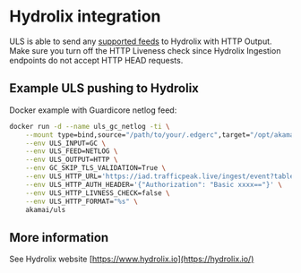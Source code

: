 # Hydrolix integration

ULS is able to send any [supported feeds](../../LOG_OVERVIEW.md) to Hydrolix with HTTP Output.  
Make sure you turn off the HTTP Liveness check since Hydrolix Ingestion endpoints do not accept HTTP HEAD requests.

## Example ULS pushing to Hydrolix

Docker example with Guardicore netlog feed:

```bash
docker run -d --name uls_gc_netlog -ti \
    --mount type=bind,source="/path/to/your/.edgerc",target="/opt/akamai-uls/.edgerc",readonly \
    --env ULS_INPUT=GC \
    --env ULS_FEED=NETLOG \
    --env ULS_OUTPUT=HTTP \
    --env GC_SKIP_TLS_VALIDATION=True \
    --env ULS_HTTP_URL='https://iad.trafficpeak.live/ingest/event?table=xxxxx' \
    --env ULS_HTTP_AUTH_HEADER='{"Authorization": "Basic xxxx=="}' \
    --env ULS_HTTP_LIVNESS_CHECK=false \
    --env ULS_HTTP_FORMAT="%s" \
    akamai/uls
```

## More information

See Hydrolix website [https://www.hydrolix.io](https://hydrolix.io/)